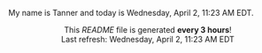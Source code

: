 My name is Tanner and today is Wednesday, April 2, 11:23 AM EDT.

<p align="center">This <i>README</i> file is generated <b>every 3 hours</b>!</br>Last refresh: Wednesday, April 2, 11:23 AM EDT<br /></p>
